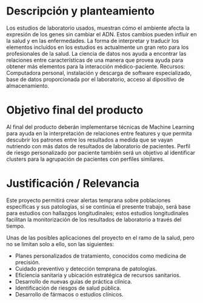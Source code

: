 # Descripción y planteamiento

Los estudios de laboratorio usados, muestran cómo el ambiente afecta la expresión de los genes sin cambiar el ADN. Estos cambios pueden influir en la salud y en las enfermedades. La forma de interpretar y traducir los elementos incluídos en los estudios es actualmente un gran reto para los profesionales de la salud. La ciencia de datos nos ayuda a encontrar las relaciones entre características de una manera que provea ayuda para obtener más elementos para la interacción médico-paciente.
Recursos: Computadora personal, instalación y descarga de software especializado, base de datos proporcionada por el laboratorio, acceso al dipositivo de almacenamiento.

# Objetivo final del producto

Al final del producto deberán implementarse técnicas de Machine Learning para ayuda en la interpretación de relaciones entre features y que permita descubrir los patrones entre los resultados a medida que se vayan nutriendo con más datos de resultados de laboratorio de pacientes. Perfil de riesgo personalizado por paciente también será un objetivo al identificar clusters para la agrupación de pacientes con perfiles similares.

# Justificación / Relevancia

Este proyecto permitirá crear alertas temprana sobre poblaciones específicas y sus patologías, si se continúa el presente trabajo, será base para estudios con hallazgos longitudinales; estos estudios longitudinales facilitan la monitorización de los resultados de laboratorio a través del tiempo.

Unas de las posibles aplicaciones del proyecto en el ramo de la salud, pero no se limitan solo a ello, son las siguientes: 
- Planes personalizados de tratamiento, conocidos como medicina de precisión.
- Cuidado preventivo y detección temprana de patologías.
- Eficiencia sanitaria y ubicación estratégica de recursos sanitarios.
- Desarrollo de nuevas guías de práctica clínica.
- Identificación de riesgos de salud pública.
- Desarrollo de fármacos o estudios clínicos.

